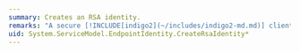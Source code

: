 ```yaml
---
summary: Creates an RSA identity.
remarks: "A secure [!INCLUDE[indigo2](~/includes/indigo2-md.md)] client that connects to an endpoint with this identity verifies that the claims presented by the server contain a claim that contains the RSA public key used to construct this identity.  \n  \n One of these static methods creates an instance of <xref:System.ServiceModel.RsaEndpointIdentity> by calling its constructor <xref:System.ServiceModel.RsaEndpointIdentity.%23ctor%2A>."
uid: System.ServiceModel.EndpointIdentity.CreateRsaIdentity*
---
```

